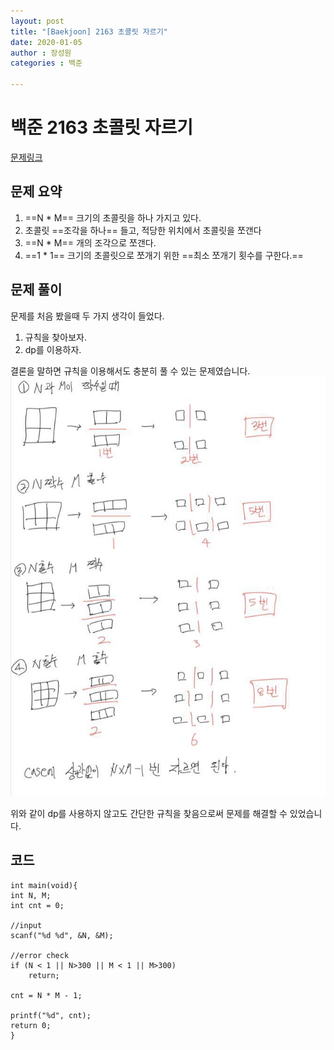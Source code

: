 ```yaml
---
layout: post
title: "[Baekjoon] 2163 초콜릿 자르기"
date: 2020-01-05
author : 장성원
categories : 백준

---
```


# 백준 2163 초콜릿 자르기
[문제링크](https://www.acmicpc.net/problem/2163)

## 문제 요약
1. ==N * M== 크기의 초콜릿을 하나 가지고 있다.
2. 초콜릿 ==조각을 하나== 들고, 적당한 위치에서 초콜릿을 쪼갠다
3. ==N * M== 개의 조각으로 쪼갠다.
4.  ==1 * 1==  크기의 초콜릿으로 쪼개기 위한  ==최소 쪼개기 횟수를 구한다.==

## 문제 풀이
문제를 처음 봤을때 두 가지 생각이 들었다.
1. 규칙을 찾아보자.
2. dp를 이용하자.

결론을 말하면 규칙을 이용해서도 충분히 풀 수 있는 문제였습니다.
![백준_2163 문제풀이](/assets/image/baekjoon_2163.jpg)

위와 같이 dp를 사용하지 않고도 간단한 규칙을 찾음으로써 문제를 해결할 수 있었습니다.

## 코드
	int main(void){
	int N, M;
	int cnt = 0;

	//input
	scanf("%d %d", &N, &M);

	//error check
	if (N < 1 || N>300 || M < 1 || M>300)
		return;

	cnt = N * M - 1;

	printf("%d", cnt);
	return 0;
	}